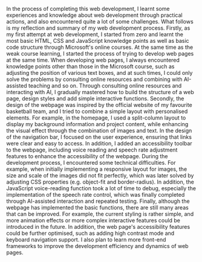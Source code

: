 In the process of completing this web development, I learnt some experiences and knowledge about web development through practical actions, and also encountered quite a lot of some challenges. What follows is my reflection and summary of my web development process.
Firstly, as my first attempt at web development, I started from zero and learnt the most basic HTML, CSS and JavaScript knowledge points as well as basic code structure through Microsoft's online courses. At the same time as the weak course learning, I started the process of trying to develop web pages at the same time. When developing web pages, I always encountered knowledge points other than those in the Microsoft course, such as adjusting the position of various text boxes, and at such times, I could only solve the problems by consulting online resources and combining with AI-assisted teaching and so on. Through consulting online resources and interacting with AI, I gradually mastered how to build the structure of a web page, design styles and add simple interactive functions.
Secondly, the design of the webpage was inspired by the official website of my favourite basketball team, and I tried to combine a simple layout with personalised elements. For example, in the homepage, I used a split-column layout to display my background information and project content, while enhancing the visual effect through the combination of images and text. In the design of the navigation bar, I focused on the user experience, ensuring that links were clear and easy to access. In addition, I added an accessibility toolbar to the webpage, including voice reading and speech rate adjustment features to enhance the accessibility of the webpage. During the development process, I encountered some technical difficulties. For example, when initially implementing a responsive layout for images, the size and scale of the images did not fit perfectly, which was later solved by adjusting CSS properties (e.g. object-fit and border-radius). In addition, the JavaScript voice-reading function took a lot of time to debug, especially the implementation of the speech rate control, which was finally completed through AI-assisted interaction and repeated testing.
Finally, although the webpage has implemented the basic functions, there are still many areas that can be improved. For example, the current styling is rather simple, and more animation effects or more complex interactive features could be introduced in the future. In addition, the web page's accessibility features could be further optimised, such as adding high contrast mode and keyboard navigation support. I also plan to learn more front-end frameworks to improve the development efficiency and dynamics of web pages.